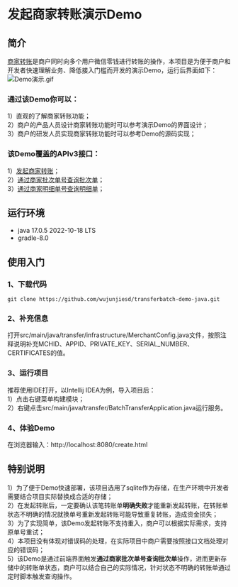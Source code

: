 # 发起商家转账演示Demo
## 简介
[商家转账](https://pay.weixin.qq.com/docs/merchant/apis/batch-transfer-to-balance/transfer-batch/initiate-batch-transfer.html)是商户同时向多个用户微信零钱进行转账的操作，本项目是为便于商户和开发者快速理解业务、降低接入门槛而开发的演示Demo，运行后界面如下：
![Demo演示.gif](src%2Fmain%2Fresources%2Fstatic%2Fimage%2FDemo%E6%BC%94%E7%A4%BA.gif)
### 通过该Demo你可以：<br>
1）直观的了解商家转账功能；<br>
2）商户的产品人员设计商家转账功能时可以参考演示Demo的界面设计；<br>
3）商户的研发人员实现商家转账功能时可以参考Demo的源码实现；<br>

### 该Demo覆盖的APIv3接口：<br>
1）[发起商家转账](https://pay.weixin.qq.com/docs/merchant/apis/batch-transfer-to-balance/transfer-batch/initiate-batch-transfer.html)；<br>
2）[通过商家批次单号查询批次单](https://pay.weixin.qq.com/docs/merchant/apis/batch-transfer-to-balance/transfer-batch/get-transfer-batch-by-out-no.html)；<br>
3）[通过商家明细单号查询明细单](https://pay.weixin.qq.com/docs/merchant/apis/batch-transfer-to-balance/transfer-detail/get-transfer-detail-by-out-no.html)；<br>

## 运行环境
- java 17.0.5 2022-10-18 LTS
- gradle-8.0
## 使用入门
### 1、下载代码
`git clone https://github.com/wujunjiesd/transferbatch-demo-java.git`
### 2、补充信息
打开src/main/java/transfer/infrastructure/MerchantConfig.java文件，按照注释说明补充MCHID、APPID、PRIVATE_KEY、SERIAL_NUMBER、CERTIFICATES的值。
### 3、运行项目
推荐使用IDE打开，以Intellij IDEA为例，导入项目后：<br>
1）点击右键菜单构建模块；<br>
2）右键点击src/main/java/transfer/BatchTransferApplication.java运行服务。
### 4、体验Demo
在浏览器输入：http://localhost:8080/create.html

## 特别说明
1）为了便于Demo快速部署，该项目选用了sqlite作为存储，在生产环境中开发者需要结合项目实际替换成合适的存储；<br>
2）在发起转账后，一定要确认该笔转账单**明确失败**才能重新发起转账，在转账单状态不明确的情况就换单号重新发起转账可能导致重复转账，造成资金损失；<br>
3）为了实现简单，该Demo发起转账不支持重入，商户可以根据实际需求，支持原单号重试；<br>
4）本项目没有体现对错误码的处理，在实际项目中商户需要按照接口文档处理对应的错误码；<br>
5）该Demo是通过前端界面触发**通过商家批次单号查询批次单**操作，进而更新存储中的转账单状态，商户可以结合自己的实际情况，针对状态不明确的转账单通过定时脚本触发查询操作。
